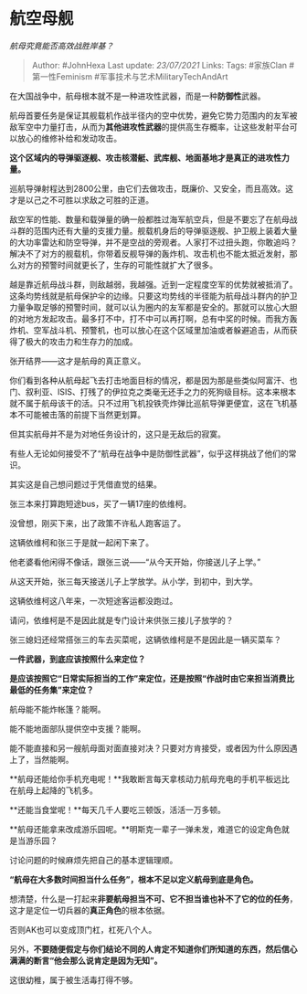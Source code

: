 # 航空母舰
*航母究竟能否高效战胜岸基？*

> Author: #JohnHexa
Last update: *23/07/2021* 
Links:
Tags:  #家族Clan #第一性Feminism #军事技术与艺术MilitaryTechAndArt 


在大国战争中，航母根本就不是一种进攻性武器，而是一种**防御性**武器。

航母首要任务是保证其舰载机作战半径内的空中优势，避免它势力范围内的友军被敌军空中力量打击，从而为**其他进攻性武器**的提供高生存概率，让这些发射平台可以放心的维修补给和发动攻击。

**这个区域内的导弹驱逐舰、攻击核潜艇、武库舰、地面基地才是真正的进攻性力量。**

巡航导弹射程达到2800公里，由它们去做攻击，既廉价、又安全，而且高效。这才是以己之不可胜以求敌之可胜的正道。

敌空军的性能、数量和载弹量的确一般都胜过海军航空兵，但是不要忘了在航母战斗群的范围内还有大量的支援力量。舰载机身后的导弹驱逐舰、护卫舰上装着大量的大功率雷达和防空导弹，并不是空战的旁观者。人家打不过扭头跑，你敢追吗？解决不了对方的舰载机，你带着反舰导弹的轰炸机、攻击机也不能太抵近发射，那么对方的预警时间就更长了，生存的可能性就扩大了很多。

越是靠近航母战斗群，则敌越弱，我越强。近到一定程度空军的优势就被抵消了。这条均势线就是航母保护伞的边缘。只要这均势线的半径能为航母战斗群内的护卫力量争取足够的预警时间，就可以认为圈内的友军都是安全的。那就可以放心大胆的对地方发起攻击。最多打不中，打不中可以再打啊，总有中奖的时候。而我方轰炸机、空军战斗机、预警机，也可以放心在这个区域里加油或者躲避追击，从而获得了极大的攻击力和生存力的加成。

张开结界——这才是航母的真正意义。

你们看到各种从航母起飞去打击地面目标的情况，都是因为那是些类似阿富汗、也门、叙利亚、ISIS、打残了的伊拉克之类毫无还手之力的死狗级目标。这本来根本就不属于航母该干的活。只不过用飞机投铁壳炸弹比巡航导弹更便宜，这在飞机基本不可能被击落的前提下当然更划算。

但其实航母并不是为对地任务设计的，这只是无敌后的寂寞。

有些人无论如何接受不了“航母在战争中是防御性武器”，似乎这样挑战了他们的常识。

其实这是自己想问题过于凭借直觉的结果。

张三本来打算跑短途bus，买了一辆17座的依维柯。

没曾想，刚买下来，出了政策不许私人跑客运了。

这辆依维柯和张三于是就一起闲下来了。

他老婆看他闲得不像话，跟张三说——“从今天开始，你接送儿子上学。”

从这天开始，张三每天接送儿子上学放学。从小学，到初中，到大学。

这辆依维柯这八年来，一次短途客运都没跑过。

请问，依维柯是不是因此就是专门设计来供张三接儿子放学的？

张三媳妇还经常搭张三的车去买菜呢，这辆依维柯是不是因此是一辆买菜车？

**一件武器，到底应该按照什么来定位？**

**是应该按照它“日常实际担当的工作”来定位，还是按照“作战时由它来担当消费比最低的任务集”来定位？**

航母能不能炸帐篷？能啊。

能不能地面部队提供空中支援？能啊。

能不能直接和另一艘航母面对面直接对决？只要对方肯接受，或者因为什么原因遇上了，当然能啊。

**航母还能给你手机充电呢！**我敢断言每天拿核动力航母充电的手机平板远比在航母上起降的飞机多。

**还能当食堂呢！**每天几千人要吃三顿饭，活活一万多顿。

**航母还能拿来改成游乐园呢。**明斯克一辈子一弹未发，难道它的设定角色就是当游乐园？

讨论问题的时候麻烦先把自己的基本逻辑理顺。

**“航母在大多数时间担当什么任务”，根本不足以定义航母到底是角色。**

想清楚，什么是一打起来**非要航母担当不可、它不担当谁也补不了它的位的任务**，这才是定位一切兵器的**真正角色**的根本依据。

否则AK也可以变成顶门杠，杠死八个人。

另外，**不要随便假定与你们结论不同的人肯定不知道你们所知道的东西，然后信心满满的断言“他会那么说肯定是因为无知”。**

这很幼稚，属于被生活毒打得不够。




